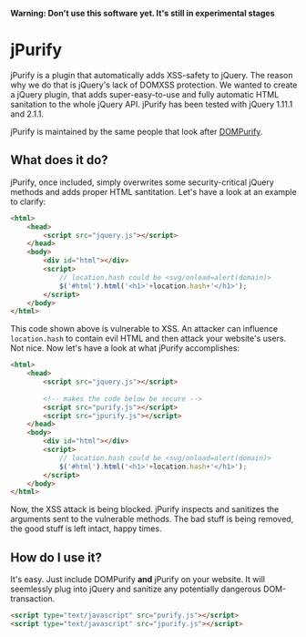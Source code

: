 **Warning: Don't use this software yet. It's still in experimental stages**

# jPurify

jPurify is a plugin that automatically adds XSS-safety to jQuery. The reason why we do that is jQuery's lack of DOMXSS protection. We wanted to create a jQuery plugin, that adds super-easy-to-use and fully automatic HTML sanitation to the whole jQuery API. jPurify has been tested with jQuery 1.11.1 and 2.1.1.

jPurify is maintained by the same people that look after [DOMPurify](/cure53/DOMPurify).

## What does it do?

jPurify, once included, simply overwrites some security-critical jQuery methods and adds proper HTML santitation. Let's have a look at an example to clarify:

```html
<html>
    <head>
        <script src="jquery.js"></script>
    </head>
    <body>
        <div id="html"></div>
        <script>
            // location.hash could be <svg/onload=alert(domain)>
            $('#html').html('<h1>'+location.hash+'</h1>');
        </script>
    </body>
</html>

```

This code shown above is vulnerable to XSS. An attacker can influence `location.hash` to contain evil HTML and then attack your website's users. Not nice. Now let's have a look at what jPurify accomplishes: 

```html
<html>
    <head>
        <script src="jquery.js"></script>
        
        <!-- makes the code below be secure -->
        <script src="purify.js"></script>
        <script src="jpurify.js"></script>
    </head>
    <body>
        <div id="html"></div>
        <script>
            // location.hash could be <svg/onload=alert(domain)>
            $('#html').html('<h1>'+location.hash+'</h1>');
        </script>
    </body>
</html>

```

Now, the XSS attack is being blocked. jPurify inspects and sanitizes the arguments sent to the vulnerable methods. The bad stuff is being removed, the good stuff is left intact, happy times.

## How do I use it?

It's easy. Just include DOMPurify **and** jPurify on your website. It will seemlessly plug into jQuery and sanitize any potentially dangerous DOM-transaction. 

```html
<script type="text/javascript" src="purify.js"></script>
<script type="text/javascript" src="jpurify.js"></script>
```

